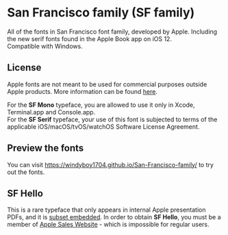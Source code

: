 # San Francisco family (SF family)
All of the fonts in San Francisco font family, developed by Apple. Including the new serif fonts found in the Apple Book app on iOS 12.  
Compatible with Windows.

## License
Apple fonts are not meant to be used for commercial purposes outside Apple products. More information can be found [here](https://github.com/windyboy1704/SFPro-JP/blob/master/license.md).

For the **SF Mono** typeface, you are allowed to use it only in Xcode, Terminal.app and Console.app.  
For the **SF Serif** typeface, your use of this font is subjected to terms of the applicable iOS/macOS/tvOS/watchOS Software License Agreement.

## Preview the fonts
You can visit https://windyboy1704.github.io/San-Francisco-family/ to try out the fonts.

## SF Hello
This is a rare typeface that only appears in internal Apple presentation PDFs, and it is [subset embedded](https://twitter.com/windyboy1704/status/1080109779404578817). In order to obtain **SF Hello**, you must be a member of [Apple Sales Website](https://asw.apple.com) - which is impossible for regular users.
